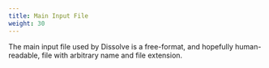```yaml
---
title: Main Input File
weight: 30
---
```


The main input file used by Dissolve is a free-format, and hopefully human-readable, file with arbitrary name and file extension.

